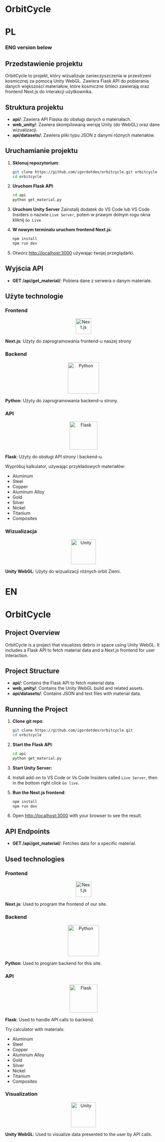 # OrbitCycle

# PL
### ENG version below
## Przedstawienie projektu

OrbitCycle to projekt, który wizualizuje zanieczyszczenia w przestrzeni kosmicznej za pomocą Unity WebGL. Zawiera Flask API do pobierania danych większości materiałow, które kosmiczne śmieci zawierają oraz frontend Next.js do interakcji użytkownika.

## Struktura projektu

- **api/**: Zawiera API Flaska do obsługi danych o materiałach.
- **web_unity/**: Zawiera skompilowaną wersję Unity (do WebGL) oraz dane wizualizacji.
- **api/datasets/**: Zawiera pliki typu JSON z danymi różnych materiałów.

## Uruchamianie projektu
1. **Sklonuj repozytorium**:
	```bash
	git clone https://github.com/igordotdev/orbitcycle.git orbitcycle
	cd orbitcycle
	```

1. **Uruchom Flask API**:
	```bash
	cd api
	python get_material.py
	```
2. **Uruchom Unity Server**
        Zainstalij dodatek do VS Code lub VS Code Insiders o nazwie ```Live Server```, potem w prawym dolnym rogu okna kliknij ```Go Live```

3. **W nowym terminalu uruchom frontend Next.js**:
	```bash
 	npm install
	npm run dev
	```

4. Otwórz [http://localhost:3000](http://localhost:3000) używając twojej przeglądarki.

## Wyjścia API

- **GET /api/get_material/<material>**: Pobiera dane z serwera o danym materiale.

## Użyte technologie

### Frontend

<p align="center">
	<img src="https://upload.wikimedia.org/wikipedia/commons/8/8e/Nextjs-logo.svg" alt="Next.js" style="height: 50px;"/>
</p>

**Next.js**: Użyty do zaprogramowania frontend-u naszej strony

### Backend

<p align="center">
	<img src="https://upload.wikimedia.org/wikipedia/commons/c/c3/Python-logo-notext.svg" alt="Python" style="height: 100px;"/>
</p>

**Python**: Użyty do zaprogramowania backend-u strony.

### API

<p align="center">
	<img src="https://upload.wikimedia.org/wikipedia/commons/3/3c/Flask_logo.svg" alt="Flask" style="height: 90px;"/>
</p>

**Flask**: Użyty do obsługi API strony i backend-u.

Wypróbuj kalkulator, używając przykładowych materiałów:
- Aluminum
- Steel
- Copper
- Aluminum Alloy
- Gold
- Silver
- Nickel
- Titanium
- Composites

### Wizualizacja

<p align="center">
	<img src="https://upload.wikimedia.org/wikipedia/commons/1/19/Unity_Technologies_logo.svg" alt="Unity" style="height: 80px;"/>
</p>

**Unity WebGL**: Użyty do wizualizacji różnych orbit Ziemi.


# EN
# OrbitCycle
## Project Overview

OrbitCycle is a project that visualizes debris in space using Unity WebGL. It includes a Flask API to fetch material data and a Next.js frontend for user interaction.

## Project Structure

- **api/**: Contains the Flask API to fetch material data.
- **web_unity/**: Contains the Unity WebGL build and related assets.
- **api/datasets/**: Contains JSON and text files with material data.

## Running the Project

1. **Clone git repo**:
	```bash
	git clone https://github.com/igordotdev/orbitcycle.git
	cd orbitcycle
	```

1. **Start the Flask API**:
	```bash
	cd api
	python get_material.py
	```
2. **Start Unity Server:**

3. Install add-on to VS Code or Vs Code Insiders called ```Live Server```, then in the bottom right click ```Go live```.

3. **Run the Next.js frontend**:
	```bash
 	npm install
	npm run dev
	```

4. Open [http://localhost:3000](http://localhost:3000) with your browser to see the result.

## API Endpoints

- **GET /api/get_material/<material>**: Fetches data for a specific material.

## Used technologies

### Frontend

<p align="center">
	<img src="https://upload.wikimedia.org/wikipedia/commons/8/8e/Nextjs-logo.svg" alt="Next.js" style="height: 50px;"/>
</p>

**Next.js**: Used to program the frontend of our site.

### Backend

<p align="center">
	<img src="https://upload.wikimedia.org/wikipedia/commons/c/c3/Python-logo-notext.svg" alt="Python" style="height: 100px;"/>
</p>

**Python**: Used to program backend for this site.

### API

<p align="center">
	<img src="https://upload.wikimedia.org/wikipedia/commons/3/3c/Flask_logo.svg" alt="Flask" style="height: 90px;"/>
</p>

**Flask**: Used to handle API calls to backend.

Try calculator with materials:
- Aluminum
- Steel
- Copper
- Aluminum Alloy
- Gold
- Silver
- Nickel
- Titanium
- Composites

### Visualization

<p align="center">
	<img src="https://upload.wikimedia.org/wikipedia/commons/1/19/Unity_Technologies_logo.svg" alt="Unity" style="height: 80px;"/>
</p>

**Unity WebGL**: Used to visualize data presented to the user by API calls.
